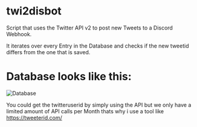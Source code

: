 # twi2disbot
Script that uses the Twitter API v2 to post new Tweets  to a Discord Webhook.

It iterates over every Entry in the Database and checks if the new tweetid differs from the one that is saved.


# Database looks like this:

![Database](https://i.imgur.com/RqZFuoO.png)

You could get the twitteruserid by simply using the API but we only have a limited amount of API calls per Month
thats why i use a tool like https://tweeterid.com/ 

